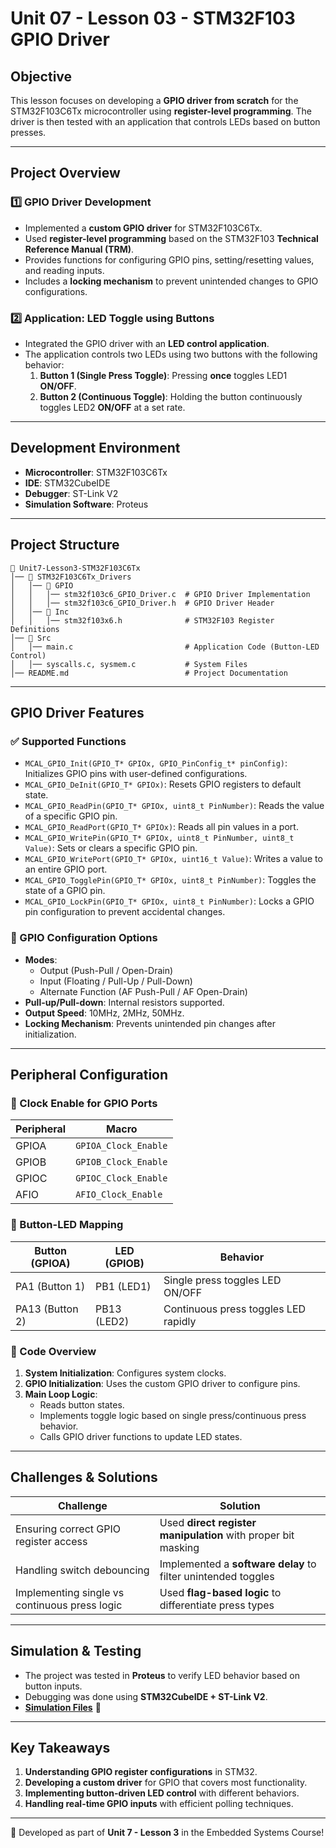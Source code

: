 # Unit 07 - Lesson 03 - STM32F103 GPIO Driver

## **Objective**
This lesson focuses on developing a **GPIO driver from scratch** for the STM32F103C6Tx microcontroller using **register-level programming**. The driver is then tested with an application that controls LEDs based on button presses.

---

## **Project Overview**

### **1️⃣ GPIO Driver Development**
- Implemented a **custom GPIO driver** for STM32F103C6Tx.
- Used **register-level programming** based on the STM32F103 **Technical Reference Manual (TRM)**.
- Provides functions for configuring GPIO pins, setting/resetting values, and reading inputs.
- Includes a **locking mechanism** to prevent unintended changes to GPIO configurations.

### **2️⃣ Application: LED Toggle using Buttons**
- Integrated the GPIO driver with an **LED control application**.
- The application controls two LEDs using two buttons with the following behavior:
  1. **Button 1 (Single Press Toggle)**: Pressing **once** toggles LED1 **ON/OFF**.
  2. **Button 2 (Continuous Toggle)**: Holding the button continuously toggles LED2 **ON/OFF** at a set rate.

---

## **Development Environment**
- **Microcontroller**: STM32F103C6Tx
- **IDE**: STM32CubeIDE
- **Debugger**: ST-Link V2
- **Simulation Software**: Proteus

---

## **Project Structure**
```
📂 Unit7-Lesson3-STM32F103C6Tx
│── 📂 STM32F103C6Tx_Drivers
│   │── 📂 GPIO
│   │   │── stm32f103c6_GPIO_Driver.c  # GPIO Driver Implementation
│   │   │── stm32f103c6_GPIO_Driver.h  # GPIO Driver Header
│   │── 📂 Inc
│   │   │── stm32f103x6.h              # STM32F103 Register Definitions
│── 📂 Src
│   │── main.c                         # Application Code (Button-LED Control)
│   │── syscalls.c, sysmem.c           # System Files
│── README.md                          # Project Documentation
```

---

## **GPIO Driver Features**
### **✅ Supported Functions**
- `MCAL_GPIO_Init(GPIO_T* GPIOx, GPIO_PinConfig_t* pinConfig)`: Initializes GPIO pins with user-defined configurations.
- `MCAL_GPIO_DeInit(GPIO_T* GPIOx)`: Resets GPIO registers to default state.
- `MCAL_GPIO_ReadPin(GPIO_T* GPIOx, uint8_t PinNumber)`: Reads the value of a specific GPIO pin.
- `MCAL_GPIO_ReadPort(GPIO_T* GPIOx)`: Reads all pin values in a port.
- `MCAL_GPIO_WritePin(GPIO_T* GPIOx, uint8_t PinNumber, uint8_t Value)`: Sets or clears a specific GPIO pin.
- `MCAL_GPIO_WritePort(GPIO_T* GPIOx, uint16_t Value)`: Writes a value to an entire GPIO port.
- `MCAL_GPIO_TogglePin(GPIO_T* GPIOx, uint8_t PinNumber)`: Toggles the state of a GPIO pin.
- `MCAL_GPIO_LockPin(GPIO_T* GPIOx, uint8_t PinNumber)`: Locks a GPIO pin configuration to prevent accidental changes.

### **🔧 GPIO Configuration Options**
- **Modes**:
  - Output (Push-Pull / Open-Drain)
  - Input (Floating / Pull-Up / Pull-Down)
  - Alternate Function (AF Push-Pull / AF Open-Drain)
- **Pull-up/Pull-down**: Internal resistors supported.
- **Output Speed**: 10MHz, 2MHz, 50MHz.
- **Locking Mechanism**: Prevents unintended pin changes after initialization.

---

## **Peripheral Configuration**
### **📌 Clock Enable for GPIO Ports**
| Peripheral | Macro |
|------------|----------------------|
| GPIOA | `GPIOA_Clock_Enable` |
| GPIOB | `GPIOB_Clock_Enable` |
| GPIOC | `GPIOC_Clock_Enable` |
| AFIO | `AFIO_Clock_Enable` |

### **📌 Button-LED Mapping**
| Button (GPIOA) | LED (GPIOB) | Behavior |
|---------------|------------|-----------|
| PA1 (Button 1) | PB1 (LED1) | Single press toggles LED ON/OFF |
| PA13 (Button 2) | PB13 (LED2) | Continuous press toggles LED rapidly |

### **📝 Code Overview**
1. **System Initialization**: Configures system clocks.
2. **GPIO Initialization**: Uses the custom GPIO driver to configure pins.
3. **Main Loop Logic**:
   - Reads button states.
   - Implements toggle logic based on single press/continuous press behavior.
   - Calls GPIO driver functions to update LED states.

---

## **Challenges & Solutions**
| Challenge | Solution |
|-----------|----------|
| Ensuring correct GPIO register access | Used **direct register manipulation** with proper bit masking |
| Handling switch debouncing | Implemented a **software delay** to filter unintended toggles |
| Implementing single vs continuous press logic | Used **flag-based logic** to differentiate press types |

---

## **Simulation & Testing**
- The project was tested in **Proteus** to verify LED behavior based on button inputs.
- Debugging was done using **STM32CubeIDE + ST-Link V2**.
- **[Simulation Files](https://drive.google.com/drive/folders/1Jhc3CNUA_o46zo6YPBk_hM8SLl0yXobu)** 📂

---

## **Key Takeaways**
1. **Understanding GPIO register configurations** in STM32.
2. **Developing a custom driver** for GPIO that covers most functionality.
3. **Implementing button-driven LED control** with different behaviors.
4. **Handling real-time GPIO inputs** with efficient polling techniques.

---

🚀 Developed as part of **Unit 7 - Lesson 3** in the Embedded Systems Course!
